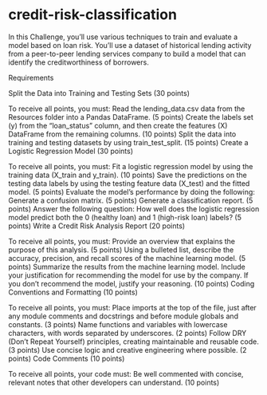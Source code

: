 # credit-risk-classification
In this Challenge, you’ll use various techniques to train and evaluate a model based on loan risk. You’ll use a dataset of historical lending activity from a peer-to-peer lending services company to build a model that can identify the creditworthiness of borrowers.

Requirements

Split the Data into Training and Testing Sets (30 points)

To receive all points, you must:
Read the lending_data.csv data from the Resources folder into a Pandas DataFrame. (5 points)
Create the labels set (y) from the “loan_status” column, and then create the features (X) DataFrame from the remaining columns. (10 points)
Split the data into training and testing datasets by using train_test_split. (15 points)
Create a Logistic Regression Model (30 points)

To receive all points, you must:
Fit a logistic regression model by using the training data (X_train and y_train). (10 points)
Save the predictions on the testing data labels by using the testing feature data (X_test) and the fitted model. (5 points)
Evaluate the model’s performance by doing the following:
Generate a confusion matrix. (5 points)
Generate a classification report. (5 points)
Answer the following question: How well does the logistic regression model predict both the 0 (healthy loan) and 1 (high-risk loan) labels? (5 points)
Write a Credit Risk Analysis Report (20 points)

To receive all points, you must:
Provide an overview that explains the purpose of this analysis. (5 points)
Using a bulleted list, describe the accuracy, precision, and recall scores of the machine learning model. (5 points)
Summarize the results from the machine learning model. Include your justification for recommending the model for use by the company. If you don’t recommend the model, justify your reasoning. (10 points)
Coding Conventions and Formatting (10 points)

To receive all points, you must:
Place imports at the top of the file, just after any module comments and docstrings and before module globals and constants. (3 points)
Name functions and variables with lowercase characters, with words separated by underscores. (2 points)
Follow DRY (Don’t Repeat Yourself) principles, creating maintainable and reusable code. (3 points)
Use concise logic and creative engineering where possible. (2 points)
Code Comments (10 points)

To receive all points, your code must:
Be well commented with concise, relevant notes that other developers can understand. (10 points)
